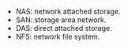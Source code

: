 - NAS: network attached storage.
- SAN: storage area network.
- DAS: direct attached storage. 
- NFS: network file system.
